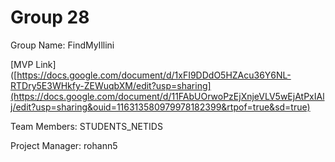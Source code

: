 # Group 28
Group Name: FindMyIllini

[MVP Link]([https://docs.google.com/document/d/1xFI9DDdO5HZAcu36Y6NL-RTDry5E3WHkfy-ZEWuqbXM/edit?usp=sharing](https://docs.google.com/document/d/11FAbUOrwoPzEjXnjeVLV5wEjAtPxIAlj/edit?usp=sharing&ouid=116313580979978182399&rtpof=true&sd=true)

Team Members: STUDENTS_NETIDS

Project Manager: rohann5
